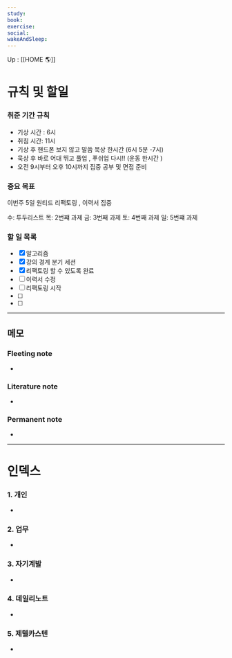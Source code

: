 ```yaml
---
study:
book:
exercise: 
social: 
wakeAndSleep: 
---
```


Up : [[HOME 🌎]]

# 규칙 및 할일

### 취준 기간 규칙 

- 기상 시간 : 6시
- 취침 시간: 11시 
- 기상 후 핸드폰 보지 않고 말씀 묵상 한시간 (6시 5분  -7시) 
- 묵상 후 바로 어대 뛰고 풀업 , 푸쉬업 다시!!  (운동 한시간 )
- 오전 9시부터 오후 10시까지 집중 공부 및 면접 준비 

### 중요 목표
이번주 5일 원티드 리팩토링 , 이력서 집중

수: 투두리스트
목: 2번쨰 과제
금: 3번째 과제
토: 4번째 과제
일: 5번쨰 과제 


### 할 일 목록
- [x] 알고리즘 
- [x] 강의 경계 분기 세션
- [x] 리팩토링 할 수 있도록 완료 
- [ ] 이력서 수정
- [ ] 리팩토링 시작
- [ ] 
- [ ] 

---

## 메모

### Fleeting note
- 

### Literature note
- 

### Permanent note
- 

---

# 인덱스
### 1. 개인 
- 
### 2. 업무
- 
### 3. 자기계발
- 
### 4. 데일리노트
- 
### 5. 제텔카스텐
- 